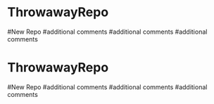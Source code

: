 # ThrowawayRepo

#New Repo
#additional comments
#additional comments
#additional comments

# ThrowawayRepo

#New Repo
#additional comments
#additional comments
#additional comments